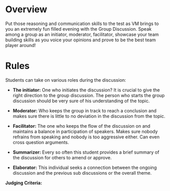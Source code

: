 <!-- TITLE: Group Discussion -->
<!-- SUBTITLE: A quick summary of Gd -->

# Overview
Put those reasoning and communication skills to the test as VM brings to you an extremely fun filled evening with the Group Discussion.
Speak among a group as an initiator, moderator, facilitator, showcase your team building skills as you voice your opinions and prove to be the best team player around!

# Rules 
Students can take on various roles during the discussion:

- **The initiator:** One who initiates the discussion? It is crucial to give the right direction to the group discussion. The person who starts the group discussion should be very sure of his understanding of the topic.

-  **Moderator:** Who keeps the group in track to reach a conclusion and makes sure there is little to no deviation in the discussion from the topic.

- **Facilitator:** The one who keeps the flow of the discussion on and maintains a balance in participation of speakers. Makes sure nobody refrains from speaking and nobody is too aggressive either. Can even cross question arguments.

- **Summarizer:** Every so often this student provides a brief summary of the discussion for others to amend or approve.

- **Elaborator:** This individual seeks a connection between the ongoing discussion and the previous sub discussions or the overall theme.

**Judging Criteria:**


